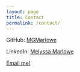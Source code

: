 ```yaml
---
layout: page
title: Contact
permalink: /contact/
---
```


GitHub: [MGMarlowe](https://github.com/mgmarlowe)

LinkedIn: [Melyssa Marlowe](https://www.linkedin.com/in/melyssa-marlowe-8798a0211/)

[Email me!](mailto:mgmarlowe03@gmail.com)
